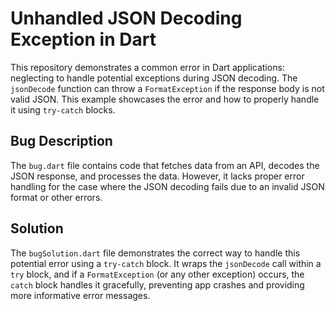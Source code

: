# Unhandled JSON Decoding Exception in Dart

This repository demonstrates a common error in Dart applications: neglecting to handle potential exceptions during JSON decoding.  The `jsonDecode` function can throw a `FormatException` if the response body is not valid JSON. This example showcases the error and how to properly handle it using `try-catch` blocks.

## Bug Description

The `bug.dart` file contains code that fetches data from an API, decodes the JSON response, and processes the data. However, it lacks proper error handling for the case where the JSON decoding fails due to an invalid JSON format or other errors.

## Solution

The `bugSolution.dart` file demonstrates the correct way to handle this potential error using a `try-catch` block. It wraps the `jsonDecode` call within a `try` block, and if a `FormatException` (or any other exception) occurs, the `catch` block handles it gracefully, preventing app crashes and providing more informative error messages.